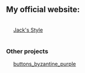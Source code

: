 <h2>My official website:</h2> </br>
&nbsp;&nbsp;&nbsp;&nbsp;&nbsp;<a href="https://jacks-style.github.io/jacks-style/">Jack's Style</a></br></br>

<h3>Other projects</h3>
&nbsp;&nbsp;&nbsp;&nbsp;&nbsp;<a href="https://jacks-style.github.io/buttons_byzantine_purple">buttons_byzantine_purple</a>
